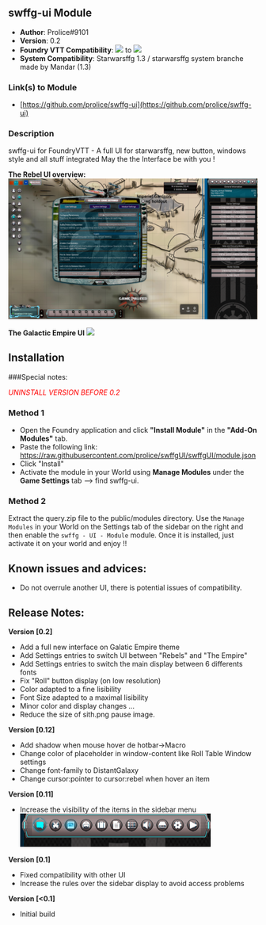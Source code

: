 
## swffg-ui Module
* **Author**: Prolice#9101
* **Version**: 0.2
* **Foundry VTT Compatibility**: ![](https://img.shields.io/badge/Foundry-v0.7.4-informational) to ![](https://img.shields.io/badge/Foundry-v0.7.9-informational)
* **System Compatibility**: Starwarsffg 1.3 / starwarsffg system branche made by Mandar (1.3)
 
### Link(s) to Module
* [https://github.com/prolice/swffg-ui](https://github.com/prolice/swffg-ui)

### Description 
swffg-ui for FoundryVTT - A full UI for starwarsffg, new button, windows style and all stuff integrated 
May the the Interface be with you !

**The Rebel UI overview:**
![](https://raw.githubusercontent.com/prolice/swffg-ui/main/ui/Screenshot/Quick-overview.png)

**The Galactic Empire UI**
![](https://raw.githubusercontent.com/prolice/swffgUI/swffg-ui-main/darkside/ui/Screenshot/Quick-overview-empire.png)

## Installation

###Special notes:</br>

<span style="color:red">*UNINSTALL VERSION BEFORE 0.2*</span>

### Method 1
* Open the Foundry application and click **"Install Module"** in the **"Add-On Modules"** tab.
* Paste the following link: https://raw.githubusercontent.com/prolice/swffgUI/swffgUI/module.json
* Click "Install"
* Activate the module in your World using **Manage Modules** under the **Game Settings** tab --> find swffg-ui.

### Method 2
Extract the query.zip file to the public/modules directory. Use the `Manage Modules` in your World on the Settings tab of the sidebar on the right and then enable the `swffg - UI - Module` module.
Once it is installed, just activate it on your world and enjoy !!

## Known issues and advices:
* Do not overrule another UI, there is potential issues of compatibility.

## Release Notes:

**Version [0.2]**
* Add a full new interface on Galatic Empire theme
* Add Settings entries to switch UI between "Rebels" and "The Empire"
* Add Settings entries to switch the main display between 6 differents fonts
* Fix "Roll" button display (on low resolution)
* Color adapted to a fine lisibility
* Font Size adapted to a maximal lisibility
* Minor color and display changes ...
* Reduce the size of sith.png pause image.

**Version [0.12]**
* Add shadow when mouse hover de hotbar->Macro 
* Change color of placeholder in window-content like Roll Table Window settings
* Change font-family to DistantGalaxy
* Change cursor:pointer to cursor:rebel when hover an item

**Version [0.11]**
* Increase the visibility of the items in the sidebar menu
![](https://raw.githubusercontent.com/prolice/swffg-ui/main/ui/Screenshot/SidebarMenu.png)

**Version [0.1]**
* Fixed compatibility with other UI
* Increase the rules over the sidebar display to avoid access problems

**Version [<0.1]**
* Initial build